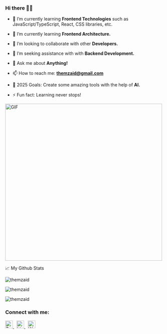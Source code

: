 ### Hi there 👋🏻

- 🔭 I’m currently learning **Frontend Technologies** such as JavaScript/TypeScript, React, CSS libraries, etc.
- 🌱 I’m currently learning **Frontend Architecture.**
- 👯 I’m looking to collaborate with other **Developers.**
- 🧐 I’m seeking assistance with with **Backend Development.**
- 💬 Ask me about **Anything!**
- 📫 How to reach me: **themzaid@gmail.com**

- 🥅 2025 Goals: Create some amazing tools with the help of **AI.**
- ⚡ Fun fact: Learning never stops!

<img alt="GIF" src="https://github.com/abhisheknaiidu/abhisheknaiidu/blob/master/code.gif?raw=true" width="500" />

<br>

📈 My Github Stats
<p align="left"> <img src="https://github-readme-stats.vercel.app/api?username=themzaid&show_icons=true&theme=gotham" alt="themzaid" />

<br>

<p> <img src="https://komarev.com/ghpvc/?username=themzaid&label=Profile%20views&color=0e75b6&style=flat" alt="themzaid" /> </p>

<p><img align="left" src="https://github-readme-stats.vercel.app/api/top-langs?username=themzaid&show_icons=true&locale=en&layout=compact" alt="themzaid" /></p>

<br clear="all">

### Connect with me:

<p align="left">
  <a href="https://twitter.com/themzaid">
    <img src="https://img.icons8.com/ios-filled/50/808080/twitterx--v1.png" width="24px" alt="Twitter" />
  </a>
  &nbsp;
  <a href="https://linkedin.com/in/themzaid">
    <img src="https://img.icons8.com/ios-filled/50/808080/linkedin.png" width="24px" alt="LinkedIn" />
  </a>
  &nbsp;
  <a href="https://themzaid.com">
    <img src="https://img.icons8.com/ios-filled/50/808080/internet.png" width="24px" alt="Website" />
  </a>
</p>
